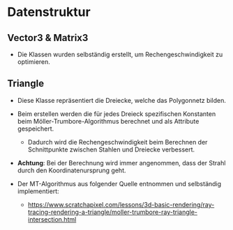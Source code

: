 # **Datenstruktur**

## **Vector3 & Matrix3**
- Die Klassen wurden selbständig erstellt, um Rechengeschwindigkeit zu optimieren.

## **Triangle**
- Diese Klasse repräsentiert die Dreiecke, welche das Polygonnetz bilden.
- Beim erstellen werden die für jedes Dreieck spezifischen Konstanten beim Möller-Trumbore-Algorithmus berechnet und als Attribute gespeichert.
    - Dadurch wird die Rechengeschwindigkeit beim Berechnen der Schnittpunkte zwischen Stahlen und Dreiecke verbessert.

- **Achtung**: Bei der Berechnung wird immer angenommen, dass der Strahl durch den Koordinatenursprung geht.



- Der MT-Algorithmus aus folgender Quelle entnommen und selbständig implementiert:
    - https://www.scratchapixel.com/lessons/3d-basic-rendering/ray-tracing-rendering-a-triangle/moller-trumbore-ray-triangle-intersection.html

